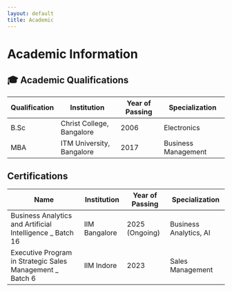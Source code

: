 ```yaml
---
layout: default
title: Academic
---
```


# Academic Information

## 🎓 Academic Qualifications

| Qualification       | Institution                  | Year of Passing | Specialization        |
|---------------------|------------------------------|------------------|------------------------|
| B.Sc          | Christ College, Bangalore    | 2006             | Electronics |
| MBA     | ITM University, Bangalore  | 2017             | Business Management   |


## Certifications

| Name       | Institution                  | Year of Passing | Specialization        |
|---------------------|------------------------------|------------------|------------------------|
| Business Analytics and Artificial Intelligence _ Batch 16       | IIM Bangalore       | 2025 (Ongoing)   | Business Analytics, AI     |
| Executive Program in Strategic Sales Management _ Batch 6       | IIM Indore       | 2023   | Sales Management     |
